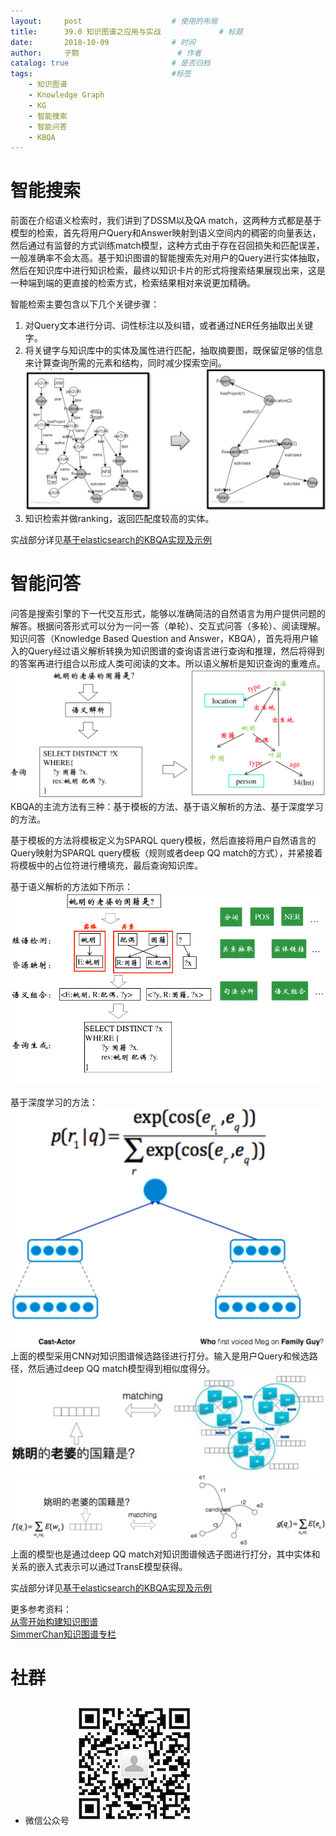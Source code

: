 ```yaml
---
layout:     post   				    # 使用的布局
title:      39.0 知识图谱之应用与实战				# 标题 
date:       2018-10-09 				# 时间
author:     子颢 						# 作者
catalog: true 						# 是否归档
tags:								#标签
    - 知识图谱
    - Knowledge Graph
    - KG
    - 智能搜索
    - 智能问答
    - KBQA
---
```


# 智能搜索

前面在介绍语义检索时，我们讲到了DSSM以及QA match，这两种方式都是基于模型的检索，首先将用户Query和Answer映射到语义空间内的稠密的向量表达，然后通过有监督的方式训练match模型，这种方式由于存在召回损失和匹配误差，一般准确率不会太高。基于知识图谱的智能搜索先对用户的Query进行实体抽取，然后在知识库中进行知识检索，最终以知识卡片的形式将搜索结果展现出来，这是一种端到端的更直接的检索方式，检索结果相对来说更加精确。

智能检索主要包含以下几个关键步骤：
1. 对Query文本进行分词、词性标注以及纠错，或者通过NER任务抽取出关键字。
2. 将关键字与知识库中的实体及属性进行匹配，抽取摘要图，既保留足够的信息来计算查询所需的元素和结构，同时减少探索空间。
![KG](/img/KG-22.png)
3. 知识检索并做ranking，返回匹配度较高的实体。

实战部分详见<a href="http://openkg.cn/tool/elasticsearch-kbqa" target="_blank">基于elasticsearch的KBQA实现及示例</a>

# 智能问答

问答是搜索引擎的下一代交互形式，能够以准确简洁的自然语言为用户提供问题的解答。根据问答形式可以分为一问一答（单轮）、交互式问答（多轮）、阅读理解。
知识问答（Knowledge Based Question and Answer，KBQA），首先将用户输入的Query经过语义解析转换为知识图谱的查询语言进行查询和推理，然后将得到的答案再进行组合以形成人类可阅读的文本。所以语义解析是知识查询的重难点。
![KG](/img/KG-23.png)
KBQA的主流方法有三种：基于模板的方法、基于语义解析的方法、基于深度学习的方法。

基于模板的方法将模板定义为SPARQL query模板，然后直接将用户自然语言的Query映射为SPARQL query模板（规则或者deep QQ match的方式），并紧接着将模板中的占位符进行槽填充，最后查询知识库。

基于语义解析的方法如下所示：
![KG](/img/KG-24.png)

基于深度学习的方法：
![KG](/img/KG-25.png)
上面的模型采用CNN对知识图谱候选路径进行打分。输入是用户Query和候选路径，然后通过deep QQ match模型得到相似度得分。
![KG](/img/KG-26.png)
![KG](/img/KG-27.png)
上面的模型也是通过deep QQ match对知识图谱候选子图进行打分，其中实体和关系的嵌入式表示可以通过TransE模型获得。

实战部分详见<a href="http://openkg.cn/tool/refo-kbqa" target="_blank">基于elasticsearch的KBQA实现及示例</a>

更多参考资料：<br>
<a href="http://pelhans.com/2018/08/31/kg_from_0_note1/" target="_blank">从零开始构建知识图谱</a><br>
<a href="https://www.zhihu.com/people/chen-shi-mei-ye-chen-shi-mei/posts" target="_blank">SimmerChan知识图谱专栏</a><br>

# 社群

- 微信公众号
	![562929489](/img/wxgzh_ewm.png)